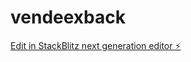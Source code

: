 # vendeexback

[Edit in StackBlitz next generation editor ⚡️](https://stackblitz.com/~/github.com/nicoig/vendeexback)